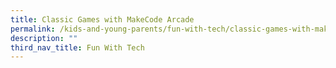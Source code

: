 ```yaml
---
title: Classic Games with MakeCode Arcade
permalink: /kids-and-young-parents/fun-with-tech/classic-games-with-makecode-arcade
description: ""
third_nav_title: Fun With Tech
---
```


